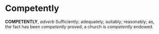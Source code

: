 # Competently

**COMPETENTLY**, _adverb_ Sufficiently; adequately; suitably; reasonably; as, the fact has been _competently_ proved; a church is _competently_ endowed.